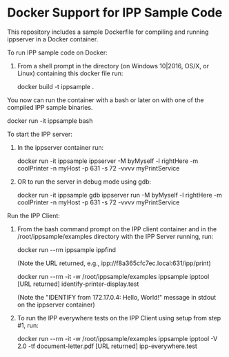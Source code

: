 # Docker Support for IPP Sample Code

This repository includes a sample Dockerfile
for compiling and running ippserver in a Docker container.

To run IPP sample code on Docker:

1. From a shell prompt in the directory (on Windows 10|2016, OS/X, or Linux) containing this docker file run:

   docker build -t ippsample .

You now can run the container with a bash or later on with one of the compiled IPP sample binaries.

   docker run -it ippsample bash

To start the IPP server:

1. In the ippserver container run:

    docker run -it ippsample ippserver -M byMyself -l rightHere -m coolPrinter -n myHost -p 631 -s 72 -vvvv myPrintService

2. OR to run the server in debug mode using gdb:

    docker run -it ippsample gdb ippserver
    run  -M byMyself -l rightHere -m coolPrinter -n myHost -p 631 -s 72 -vvvv myPrintService

Run the IPP Client:

1. From the bash command prompt on the IPP client container and in the /root/ippsample/examples directory with the IPP Server running, run:

    docker run --rm ippsample ippfind

    (Note the URL returned, e.g., ipp://f8a365cfc7ec.local:631/ipp/print)

    docker run --rm -it -w /root/ippsample/examples ippsample ipptool [URL returned] identify-printer-display.test

    (Note the "IDENTIFY from 172.17.0.4: Hello, World!"  message in stdout on the ippserver container)

2. To run the IPP everywhere tests on the IPP Client using setup from step #1, run:

    docker run --rm -it -w /root/ippsample/examples ippsample ipptool -V 2.0 -tf document-letter.pdf [URL returned] ipp-everywhere.test
